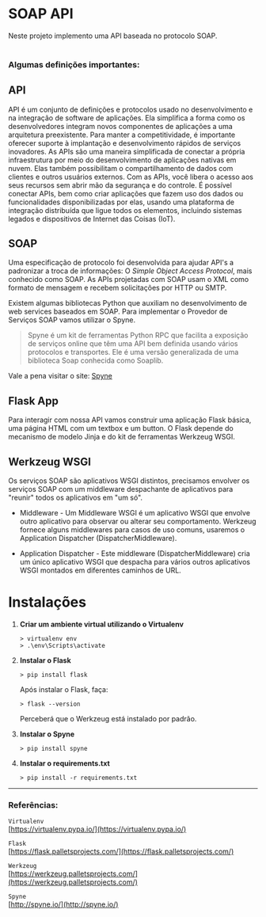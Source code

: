 # SOAP API

Neste projeto implemento uma API baseada no protocolo SOAP.  
<br>

### Algumas definições importantes:  

## API

API é um conjunto de definições e protocolos usado no desenvolvimento e na integração de software de aplicações.
Ela simplifica a forma como os desenvolvedores integram novos componentes de aplicações a uma arquitetura preexistente.
Para manter a competitividade, é importante oferecer suporte à implantação e desenvolvimento rápidos de serviços inovadores.
As APIs são uma maneira simplificada de conectar a própria infraestrutura por meio do desenvolvimento de aplicações nativas em nuvem.
Elas também possibilitam o compartilhamento de dados com clientes e outros usuários externos.
Com as APIs, você libera o acesso aos seus recursos sem abrir mão da segurança e do controle.
É possível conectar APIs, bem como criar aplicações que fazem uso dos dados ou funcionalidades disponibilizadas por elas, usando uma plataforma de integração distribuída que ligue todos os elementos, incluindo sistemas legados e dispositivos de Internet das Coisas (IoT).

## SOAP

Uma especificação de protocolo foi desenvolvida para ajudar API's a padronizar a troca de informações: O *Simple Object Access Protocol*, mais conhecido como SOAP.
As APIs projetadas com SOAP usam o XML como formato de mensagem e recebem solicitações por HTTP ou SMTP.

Existem algumas bibliotecas Python que auxiliam no desenvolvimento de web services baseados em SOAP. Para implementar o Provedor de Serviços SOAP vamos utilizar o Spyne.

> Spyne é um kit de ferramentas Python RPC que facilita a exposição de serviços online que têm uma API bem definida usando vários protocolos e transportes. Ele é uma versão generalizada de uma biblioteca Soap conhecida como Soaplib.

Vale a pena visitar o site: [Spyne](http://spyne.io/)

## Flask App

Para interagir com nossa API vamos construir uma aplicação Flask básica, uma página HTML com um textbox e um button. O Flask depende do mecanismo de modelo Jinja e do kit de ferramentas Werkzeug WSGI.

## Werkzeug WSGI

Os serviços SOAP são aplicativos WSGI distintos, precisamos envolver os serviços SOAP com um middleware despachante de aplicativos para "reunir" todos os aplicativos em "um só".

- Middleware - Um Middleware WSGI é um aplicativo WSGI que envolve outro aplicativo para observar ou alterar seu comportamento. Werkzeug fornece alguns middlewares para casos de uso comuns, usaremos o Application Dispatcher (DispatcherMiddleware).

- Application Dispatcher - Este middleware (DispatcherMiddleware) cria um único aplicativo WSGI que despacha para vários outros aplicativos WSGI montados em diferentes caminhos de URL.

# Instalações

1. **Criar um ambiente virtual utilizando o Virtualenv**
    ```shell
    > virtualenv env
    > .\env\Scripts\activate
    ```
1. **Instalar o Flask**
    ```shell
    > pip install flask
    ```
    Após instalar o Flask, faça:
    ```shell 
    > flask --version
    ```
    Perceberá que o Werkzeug está instalado por padrão.

1. **Instalar o Spyne**
    ```shell
    > pip install spyne
    ```

1. **Instalar o requirements.txt**
    ```shell
    > pip install -r requirements.txt
    ```
___

### Referências:


`Virtualenv`  
[https://virtualenv.pypa.io/](https://virtualenv.pypa.io/)

`Flask`  
[https://flask.palletsprojects.com/](https://flask.palletsprojects.com/)

`Werkzeug`  
[https://werkzeug.palletsprojects.com/](https://werkzeug.palletsprojects.com/)

`Spyne`  
[http://spyne.io/](http://spyne.io/)
